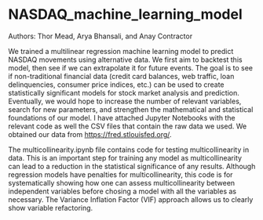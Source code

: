 # NASDAQ_machine_learning_model
Authors: Thor Mead, Arya Bhansali, and Anay Contractor

We trained a multilinear regression machine learning model to predict NASDAQ movements using alternative data. We first aim to backtest this model, then see if we can extrapolate it for future events. The goal is to see if non-traditional financial data (credit card balances, web traffic, loan delinquencies, consumer price indices, etc.) can be used to create statistically significant models for stock market analysis and prediction. Eventually, we would hope to increase the number of relevant variables, search for new parameters, and strengthen the mathematical and statistical foundations of our model. I have attached Jupyter Notebooks with the relevant code as well the CSV files that contain the raw data we used. We obtained our data from https://fred.stlouisfed.org/.


The multicollinearity.ipynb file contains code for testing multicollinearity in data. This is an important step for training any model as multicollinearity can lead to a reduction in the statistical significance of any results. Although regression models have penalties for multicollinearity, this code is for systematically showing how one can assess multicollinearity between independent variables before chosing a model with all the variables as necessary. The Variance Inflation Factor (VIF) approach allows us to clearly show variable refactoring. 
 
